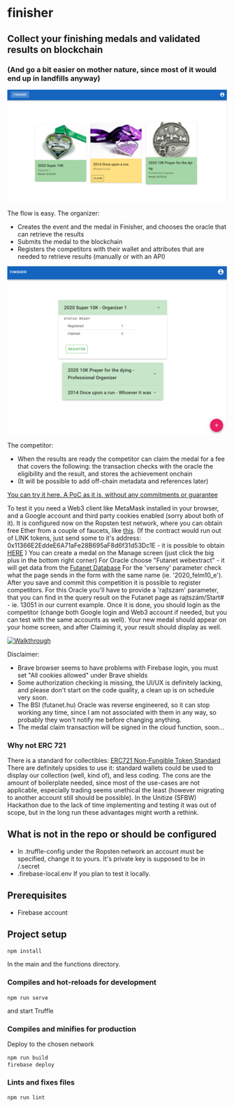 # finisher

## Collect your finishing medals and validated results on blockchain

### (And go a bit easier on mother nature, since most of it would end up in landfills anyway)

![Home screen](home.png "Home screen")

The flow is easy.
The organizer:

- Creates the event and the medal in Finisher, and chooses the oracle that can retrieve the results
- Submits the medal to the blockchain
- Registers the competitors with their wallet and attributes that are needed to retrieve results (manually or with an API)

![Manager screen](manage.png "Manager screen")

The competitor:

- When the results are ready the competitor can claim the medal for a fee that covers the following: the transaction checks with the oracle the eligibility and the result, and stores the achievement onchain
- (It will be possible to add off-chain metadata and references later)

[You can try it here. A PoC as it is, without any commitments or guarantee](https://finisher-e976e.web.app/)

To test it you need a Web3 client like MetaMask installed in your browser, and a Google account and third party cookies enabled (sorry about both of it). It is configured now on the Ropsten test network, where you can obtain free Ether from a couple of faucets, like [this](https://faucet.ropsten.be/). (If the contract would run out of LINK tokens, just send some to it's address: 0x11366E2EddeE6A71aFe28B695aF8d6f31d53Dc1E - it is possible to obtain [HERE](https://ropsten.chain.link/) )
You can create a medal on the Manage screen (just click the big plus in the bottom right corner) For Oracle choose "Futanet webextract" - it will get data from the [Futanet Database](http://www.futanet.hu/versenyeredmeny.php) For the 'verseny' parameter check what the page sends in the form with the same name (ie. '2020_felm10_e'). After you save and commit this competition it is possible to register competitors. For this Oracle you'll have to provide a 'rajtszam' parameter, that you can find in the query result on the Futanet page as rajtszám/Start# - ie. 13051 in our current example.
Once it is done, you should login as the competitor (change both Google login and Web3 account if needed, but you can test with the same accounts as well). Your new medal should appear on your home screen, and after Claiming it, your result should display as well.

[![Walkthrough](http://img.youtube.com/vi/OOp05uRVFbQ/0.jpg)](http://www.youtube.com/watch?v=OOp05uRVFbQ)

Disclaimer:

- Brave browser seems to have problems with Firebase login, you must set "All cookies allowed" under Brave shields
- Some authorization checking is missing, the UI/UX is definitely lacking, and please don't start on the code quality, a clean up is on schedule very soon.
- The BSI (futanet.hu) Oracle was reverse engineered, so it can stop working any time, since I am not associated with them in any way, so probably they won't notify me before changing anything.
- The medal claim transaction will be signed in the cloud function, soon...

### Why not ERC 721
There is a standard for collectibles: [ERC721 Non-Fungible Token Standard](https://eips.ethereum.org/EIPS/eip-721) There are definitely upsides to use it: standard wallets could be used to display our collection (well, kind of), and less coding. The cons are the amount of boilerplate needed, since most of the use-cases are not applicable, especially trading seems unethical the least (however migrating to another account still should be possible). In the Unitize (SFBW) Hackathon due to the lack of time implementing and testing it was out of scope, but in the long run these advantages might worth a rethink.

## What is not in the repo or should be configured

- In .truffle-config under the Ropsten network an account must be specified, change it to yours. It's private key is supposed to be in /.secret
- .firebase-local.env If you plan to test it locally.

## Prerequisites

- Firebase account

## Project setup

```
npm install
```

In the main and the functions directory.

### Compiles and hot-reloads for development

```
npm run serve
```

and start Truffle

### Compiles and minifies for production

Deploy to the chosen network

```
npm run build
firebase deploy
```

### Lints and fixes files

```
npm run lint
```
